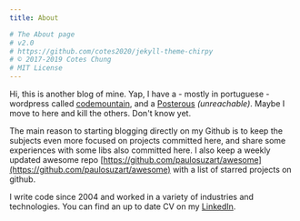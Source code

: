 ```yaml
---
title: About

# The About page
# v2.0
# https://github.com/cotes2020/jekyll-theme-chirpy
# © 2017-2019 Cotes Chung
# MIT License
---
```


Hi, this is another blog of mine. Yap, I have a - mostly in portuguese - wordpress called [codemountain](http://codemountain.wordpress.com), and a [Posterous](http://posterous.com/paulosuzart) _(unreachable)_. Maybe I move to here and kill the others. Don't know yet.

The main reason to starting blogging directly on my Github is to keep the subjects even more focused on projects committed here, and share some experiences with some libs also committed here. I also keep a weekly updated awesome repo [https://github.com/paulosuzart/awesome](https://github.com/paulosuzart/awesome) with a list of starred projects on github.

I write code since 2004 and worked in a variety of industries and technologies. You can find an up to date CV on my [LinkedIn](https://www.linkedin.com/).
